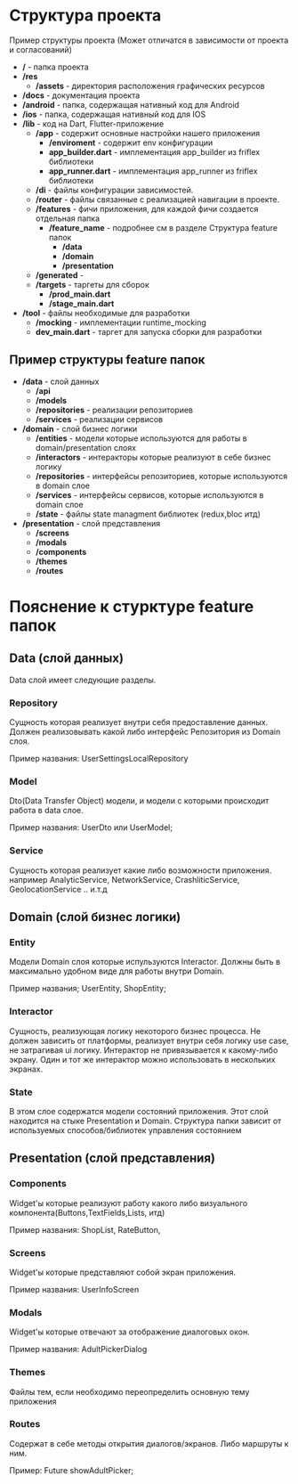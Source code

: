 # Структура проекта

Пример структуры проекта (Может отличатся в зависимости от проекта и согласований)

- **/** - папка проекта
- **/res**
    - **/assets** - директория расположения графических ресурсов
- **/docs** - документация проекта
- **/android** - папка, содержащая нативный код для Android
- **/ios** - папка, содержащая нативный код для IOS
- **/lib** - код на Dart, Flutter-приложение
    - **/app** - содержит основные настройки нашего приложения
      - **/enviroment** - содержит env конфигурации
      - **app_builder.dart** - имплементация app_builder из friflex библиотеки
      - **app_runner.dart** - имплементация app_runner из friflex библиотеки
    - **/di** - файлы конфигурации зависимостей.
    - **/router** - файлы связанные с реализацией навигации в проекте.
    - **/features** - фичи приложения, для каждой фичи создается отдельная папка
      - **/feature_name** - подробнее см в разделе Структура feature папок
         - **/data**
         - **/domain**
         - **/presentation**
    - **/generated** -
    - **/targets** - таргеты для сборок
       - **/prod_main.dart**
       - **/stage_main.dart**
- **/tool** - файлы необходимые для разработки
   - **/mocking** - имплементации runtime_mocking
   - **dev_main.dart** - таргет для запуска сборки для разработки

## Пример структуры feature папок

- **/data** - слой данных
  - **/api**
  - **/models**
  - **/repositories** - реализации репозиториев
  - **/services** - реализации сервисов
- **/domain** - слой бизнес логики
  - **/entities** - модели которые используются для работы в domain/presentation слоях
  - **/interactors** - интеракторы которые реализуют в себе бизнес логику
  - **/repositories** - интерфейсы репозиториев, которые используются в domain слое
  - **/services** - интерфейсы сервисов, которые используются в domain слое
  - **/state** - файлы state managment библиотек (redux,bloc итд)
- **/presentation** - слой представления
  - **/screens**
  - **/modals**
  - **/components**
  - **/themes**
  - **/routes**


# Пояснение к стурктуре feature папок

## Data (слой данных)

Data слой имеет следующие разделы.

### Repository
Сущность которая реализует внутри себя предоставление данных.
Должен реализовывать какой либо интерфейс Репозитория из Domain слоя.

Пример названия: UserSettingsLocalRepository

### Model
Dto(Data Transfer Object) модели, и модели с которыми происходит работа в data слое.

Пример названия: UserDto или UserModel;

### Service
Сущность которая реализует какие либо возможности приложения.
например AnalyticService, NetworkService, CrashliticService, GeolocationService .. и.т.д


## Domain (слой бизнес логики)

### Entity
Модели Domain слоя которые испульзуются Interactor.
Должны быть в максимально удобном виде для работы внутри Domain.

Пример названия; UserEntity, ShopEntity;

### Interactor
Сущность, реализующая логику некоторого бизнес процесса.
Не должен зависить от платформы, реализует внутри себя логику use case, не затрагивая ui логику.
Интерактор не привязывается к какому-либо экрану.
Один и тот же интерактор можно использовать в нескольких экранах.

### State
В этом слое содержатся модели состояний приложения.
Этот слой находится на стыке Presentation и Domain.
Структура папки зависит от используемых способов/библиотек управления состоянием


## Presentation (слой представления)

### Components
Widget'ы которые реализуют работу какого либо
визуального компонента(Buttons,TextFields,Lists, итд)

Пример названия: ShopList, RateButton,

### Screens
Widget'ы которые представляют собой экран приложения.

Пример названия: UserInfoScreen

### Modals
Widget'ы которые отвечают за отображение диалоговых окон.

Пример названия: AdultPickerDialog

### Themes
Файлы тем, если необходимо переопределить основную тему приложения

### Routes

Содержат в себе методы открытия диалогов/экранов.
Либо маршруты к ним.

Пример:
Future<bool> showAdultPicker;
